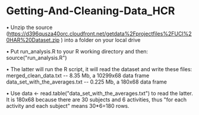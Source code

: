 Getting-And-Cleaning-Data_HCR
=============================
•	Unzip the source (https://d396qusza40orc.cloudfront.net/getdata%2Fprojectfiles%2FUCI%20HAR%20Dataset.zip )
into a folder on your local drive

•	Put run_analysis.R to your R working directory and then: source("run_analysis.R")

•	The latter will run the R script, it will read the dataset and write these files:
merged_clean_data.txt -- 8.35 Mb, a 10299x68 data frame
data_set_with_the_averages.txt -- 0.225 Mb, a 180x68 data frame

•	Use data <- read.table("data_set_with_the_averages.txt") to read the latter. It is 180x68 because there are 30 subjects and 6 activities, thus "for each activity and each subject" means 30*6=180 rows.

